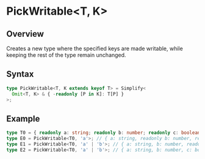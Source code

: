 # PickWritable<T, K>

## Overview

Creates a new type where the specified keys are made writable, while keeping the rest of the type remain unchanged.

## Syntax

```ts
type PickWritable<T, K extends keyof T> = Simplify<
  Omit<T, K> & { -readonly [P in K]: T[P] }
>;
```

## Example

```ts
type T0 = { readonly a: string; readonly b: number; readonly c: boolean };
type E0 = PickWritable<T0, 'a'>; // { a: string, readonly b: number, readonly c: boolean}
type E1 = PickWritable<T0, 'a' | 'b'>; // { a: string, b: number, readonly c: boolean }
type E2 = PickWritable<T0, 'a' | 'b'>; // { a: string, b: number, c: boolean }
```
